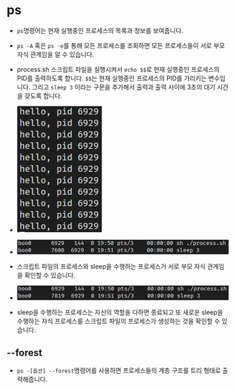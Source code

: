 # ps

- `ps`명령어는 현재 실행중인 프로세스의 목록과 정보를 보여줍니다.

- `ps -A` 혹은 `ps -e`를 통해 모든 프로세스를 조회하면 모든 프로세스들이 서로 부모 자식 관계임을 알 수 있습니다.

- process.sh 스크립트 파일을 실행시켜서 `echo $$`로 현재 실행중인 프로세스의 PID를 출력하도록 합니다. `$$`는 현재 실행중인 프로세스의 PID를 가리키는 변수입니다. 그리고 `sleep 3` 이라는 구문을 추가해서 출력과 출력 사이에 3초의 대기 시간을 갖도록 합니다.

- ![image](../img/hello_pid.JPG)

- ![image](../img/sleep1.JPG)

- 스크립트 파일의 프로세스와 sleep을 수행하는 프로세스가 서로 부모 자식 관계임을 확인할 수 있습니다.

- ![image](../img/sleep2.JPG)

- sleep을 수행하는 프로세스는 자신의 역할을 다하면 종료되고 또 새로운 sleep을 수행하는 자식 프로세스를 스크립트 파일의 프로세스가 생성하는 것을 확인할 수 있습니다.

## --forest

- `ps -[옵션] --forest`명령어를 사용하면 프로세스들의 계층 구조를 트리 형태로 출력해줍니다.